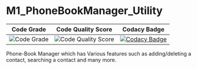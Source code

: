 # M1_PhoneBookManager_Utility





Code Grade | Code Quality Score |Codacy Badge | 
---------|------------|---------|
![Code Grade](https://api.codiga.io/project/31123/status/svg)| ![Code Quality Score](https://api.codiga.io/project/31123/score/svg)| [![Codacy Badge](https://app.codacy.com/project/badge/Grade/51c88220f4684d1fb9b440c19285e53d)](https://www.codacy.com/gh/Aashishkalra19/M1_PhoneBookManager_Utility/dashboard?utm_source=github.com&amp;utm_medium=referral&amp;utm_content=Aashishkalra19/M1_PhoneBookManager_Utility&amp;utm_campaign=Badge_Grade) |

Phone-Book Manager which has Various features such as adding/deleting a contact, searching a contact and many more.  
